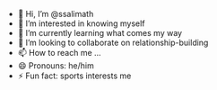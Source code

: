 - 👋 Hi, I’m @ssalimath
- 👀 I’m interested in knowing myself
- 🌱 I’m currently learning what comes my way
- 💞️ I’m looking to collaborate on relationship-building
- 📫 How to reach me ...
- 😄 Pronouns: he/him
- ⚡ Fun fact: sports interests me

<!---
ssalimath/ssalimath is a ✨ special ✨ repository because its `README.md` (this file) appears on your GitHub profile.
You can click the Preview link to take a look at your changes.
--->
